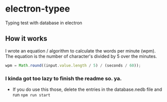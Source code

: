 # electron-typee
Typing test with database in electron

## How it works
I wrote an equation / algorithm to calculate the words per minute (wpm). The equation is the number of character's divided by 5 over the minutes.
```javascript
wpm = Math.round((input.value.length / 5) / (seconds / 60));
```
### I kinda got too lazy to finish the readme so. ya.
- If you do use this those, delete the entries in the database.nedb file and run ```npm run start```
